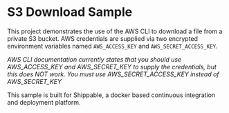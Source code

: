 S3 Download Sample
==================

This project demonstrates the use of the AWS CLI to download a file from a private S3 bucket. AWS credentials are supplied via two encrypted environment variables named `AWS_ACCESS_KEY` and `AWS_SECRET_ACCESS_KEY`.

*AWS CLI documentation currently states that you should use AWS_ACCESS_KEY and AWS_SECRET_KEY to supply the credentials, but this does NOT work. You must use AWS_SECRET_ACCESS_KEY instead of AWS_SECRET_KEY*

This sample is built for Shippable, a docker based continuous integration and deployment platform.
